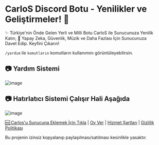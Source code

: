 # CarloS Discord Botu - Yenilikler ve Geliştirmeler! 🚀


✨ Türkiye'nin Önde Gelen Yerli ve Milli Botu CarloS ile Sunucunuza Yenilik Katın, 🚀 Yapay Zeka, Güvenlik, Müzik ve Daha Fazlası İçin Sunucunuza Davet Edip. Keyfini Çıkarın!

`/yardım` ile `komutların` komutların kullanımını görüntüleyebilirsin.
## 📷 Yardım Sistemi 
![image](https://i.imgur.com/0Og5sOJ.png)

## 📷 Hatırlatıcı Sistemi Çalışır Hali Aşağıda 
![image](https://i.imgur.com/AT4J6U2.png)


[🆕️ Carlos'u Sunucuna Eklemek İçin Tıkla](https://discord.com/oauth2/authorize?client_id=1075532862536827033&permissions=8&scope=bot)
| [Oy Ver](https://top.gg/bot/1075532862536827033/vote)
| [Hizmet Şartları](https://carlosbot.vercel.app/tos)
| [Gizlilik Politikası](https://carlosbot.vercel.app/privacy)

Bu projenin izinsiz kopyalanıp paylaşılması/satılması kesinlikle yasaktır.


